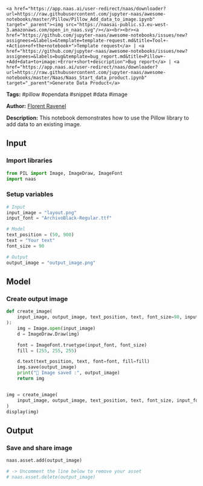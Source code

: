     <a href="https://app.naas.ai/user-redirect/naas/downloader?url=https://raw.githubusercontent.com/jupyter-naas/awesome-notebooks/master/Pillow/Pillow_Add_data_to_image.ipynb" target="_parent"><img src="https://naasai-public.s3.eu-west-3.amazonaws.com/open_in_naas.svg"/></a><br><br><a href="https://github.com/jupyter-naas/awesome-notebooks/issues/new?assignees=&labels=&template=template-request.md&title=Tool+-+Action+of+the+notebook+">Template request</a> | <a href="https://github.com/jupyter-naas/awesome-notebooks/issues/new?assignees=&labels=bug&template=bug_report.md&title=Pillow+-+Add+data+to+image:+Error+short+description">Bug report</a> | <a href="https://app.naas.ai/user-redirect/naas/downloader?url=https://raw.githubusercontent.com/jupyter-naas/awesome-notebooks/master/Naas/Naas_Start_data_product.ipynb" target="_parent">Generate Data Product</a>

**Tags:** #pillow #opendata #snippet #data #image

**Author:** [Florent Ravenel](https://www.linkedin.com/in/florent-ravenel/)

**Description:** This notebook demonstrates how to use the Pillow library to add data to an existing image.

## Input

### Import libraries


```python
from PIL import Image, ImageDraw, ImageFont
import naas
```

### Setup variables


```python
# Input
input_image = "layout.png"
input_font = "ArchivoBlack-Regular.ttf"

# Model
text_position = (50, 900)
text = "Your text"
font_size = 90

# Output
output_image = "output_image.png"
```

## Model

### Create output image


```python
def create_image(
    input_image, output_image, text_position, text, font_size=90, input_font=None
):
    img = Image.open(input_image)
    d = ImageDraw.Draw(img)

    font = ImageFont.truetype(input_font, font_size)
    fill = (255, 255, 255)

    d.text(text_position, text, font=font, fill=fill)
    img.save(output_image)
    print("💾 Image saved :", output_image)
    return img


img = create_image(
    input_image, output_image, text_position, text, font_size, input_font
)
display(img)
```

## Output

### Save and share image


```python
naas.asset.add(output_image)

# -> Uncomment the line below to remove your asset
# naas.asset.delete(output_image)
```

